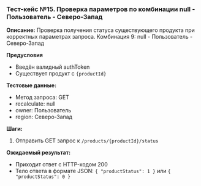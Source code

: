 ### Тест-кейс №15. Проверка параметров по комбинации null - Пользователь - Северо-Запад

**Описание:** Проверка получения статуса существующего продукта при корректных параметрах запроса.
Комбинация 9: null - Пользователь - Северо-Запад

**Предусловия**
- Введён валидный authToken
- Существует продукт с `{productId}`

**Тестовые данные:**
- Метод запроса: GET
- recalculate: null
- owner: Пользователь
- region: Северо-Запад

**Шаги:**
1. Отправить GET запрос к `/products/{productId}/status`

**Ожидаемый результат:**
- Приходит ответ с HTTP-кодом 200
- Тело ответа в формате JSON: `{ "productStatus": 1 }` или `{ "productStatus": 0 }`